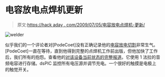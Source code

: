 # 电容放电点焊机更新

> 原文:[https://hack aday . com/2009/07/05/电容放电点焊机-更新/](https://hackaday.com/2009/07/05/capacitive-discharge-spot-welder-update/)

![welder](../Images/b3c76d1732a61c02f9e03b342cc0dcab.png "welder")

似乎我们的一个评论者对[PodeCoet]没有正确记录他的[电容放电切割](http://hackaday.com/2009/07/04/capacitive-discharge-cutting/ "Capacitive discharge cutting  - Hack a Day")非常生气。[PodeCoet]一直在等待，直到他得到完整的点焊机工作前出版，但他加快了工作后，我们所有的抱怨。查看他的[对该设备当前状态的完整报道](http://ultrakeet.com/index.php?id=article&name=cdWelder "UltraKeet - Your premier AUSTRALIAN source of PulsarProFX products")。它使用 1 法拉的音频电容进行存储。dsPIC 监控所有电压源并调节充电。一个很好的触摸是电极上的触觉开关。